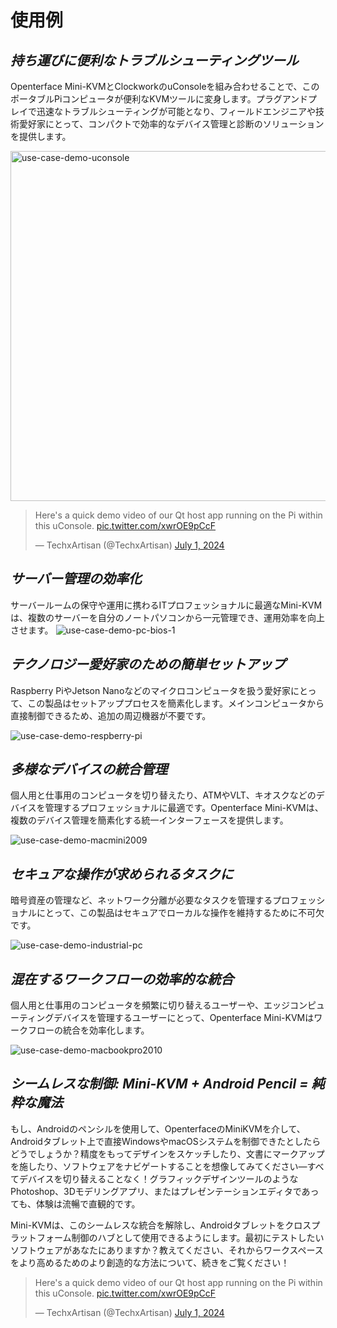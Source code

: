 # 使用例
## ***持ち運びに便利なトラブルシューティングツール***
Openterface Mini-KVMとClockworkのuConsoleを組み合わせることで、このポータブルPiコンピュータが便利なKVMツールに変身します。プラグアンドプレイで迅速なトラブルシューティングが可能となり、フィールドエンジニアや技術愛好家にとって、コンパクトで効率的なデバイス管理と診断のソリューションを提供します。

<img src="https://pbs.twimg.com/media/GRaeGqHa0AA_GMv?format=jpg&name=4096x4096" alt="use-case-demo-uconsole" width="560" height="560">

<blockquote class="twitter-tweet" data-media-max-width="560"><p lang="en" dir="ltr">Here&#39;s a quick demo video of our Qt host app running on the Pi within this uConsole. <a href="https://t.co/xwrOE9pCcF">pic.twitter.com/xwrOE9pCcF</a></p>&mdash; TechxArtisan (@TechxArtisan) <a href="https://twitter.com/TechxArtisan/status/1807824199152722019?ref_src=twsrc%5Etfw">July 1, 2024</a></blockquote> <script async src="https://platform.twitter.com/widgets.js" charset="utf-8"></script>

## ***サーバー管理の効率化***
サーバールームの保守や運用に携わるITプロフェッショナルに最適なMini-KVMは、複数のサーバーを自分のノートパソコンから一元管理でき、運用効率を向上させます。
![use-case-demo-pc-bios-1](/images/product/use-case-demo-pc-bios-1.jpg)

## ***テクノロジー愛好家のための簡単セットアップ***
Raspberry PiやJetson Nanoなどのマイクロコンピュータを扱う愛好家にとって、この製品はセットアッププロセスを簡素化します。メインコンピュータから直接制御できるため、追加の周辺機器が不要です。

![use-case-demo-respberry-pi](/images/product/use-case-demo-respberry-pi.jpg)

## ***多様なデバイスの統合管理***
個人用と仕事用のコンピュータを切り替えたり、ATMやVLT、キオスクなどのデバイスを管理するプロフェッショナルに最適です。Openterface Mini-KVMは、複数のデバイス管理を簡素化する統一インターフェースを提供します。

![use-case-demo-macmini2009](/images/product/use-case-demo-macmini2009-3.jpg)

## ***セキュアな操作が求められるタスクに***
暗号資産の管理など、ネットワーク分離が必要なタスクを管理するプロフェッショナルにとって、この製品はセキュアでローカルな操作を維持するために不可欠です。

![use-case-demo-industrial-pc](images/product/use-case-demo-industrial-pc.jpg)

## ***混在するワークフローの効率的な統合***
個人用と仕事用のコンピュータを頻繁に切り替えるユーザーや、エッジコンピューティングデバイスを管理するユーザーにとって、Openterface Mini-KVMはワークフローの統合を効率化します。

![use-case-demo-macbookpro2010](/images/product/use-case-demo-macbookpro2010.jpg)

## ***シームレスな制御: Mini-KVM + Android Pencil = 純粋な魔法***
もし、Androidのペンシルを使用して、OpenterfaceのMiniKVMを介して、Androidタブレット上で直接WindowsやmacOSシステムを制御できたとしたらどうでしょうか？精度をもってデザインをスケッチしたり、文書にマークアップを施したり、ソフトウェアをナビゲートすることを想像してみてください—すべてデバイスを切り替えることなく！グラフィックデザインツールのようなPhotoshop、3Dモデリングアプリ、またはプレゼンテーションエディタであっても、体験は流暢で直観的です。

Mini-KVMは、このシームレスな統合を解除し、Androidタブレットをクロスプラットフォーム制御のハブとして使用できるようにします。最初にテストしたいソフトウェアがあなたにありますか？教えてください、それからワークスペースをより高めるためのより創造的な方法について、続きをご覧ください！

<blockquote class="twitter-tweet" data-media-max-width="560"><p lang="en" dir="ltr">Here&#39;s a quick demo video of our Qt host app running on the Pi within this uConsole. <a href="https://t.co/xwrOE9pCcF">pic.twitter.com/xwrOE9pCcF</a></p>&mdash; TechxArtisan (@TechxArtisan) <a href="https://twitter.com/TechxArtisan/status/1872660955768946823?ref_src=twsrc%5Etfw">July 1, 2024</a></blockquote> <script async src="https://platform.twitter.com/widgets.js" charset="utf-8"></script>